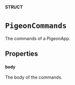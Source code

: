 **STRUCT**

# `PigeonCommands`

The commands of a PigeonApp.

## Properties
### `body`

The body of the commands.
